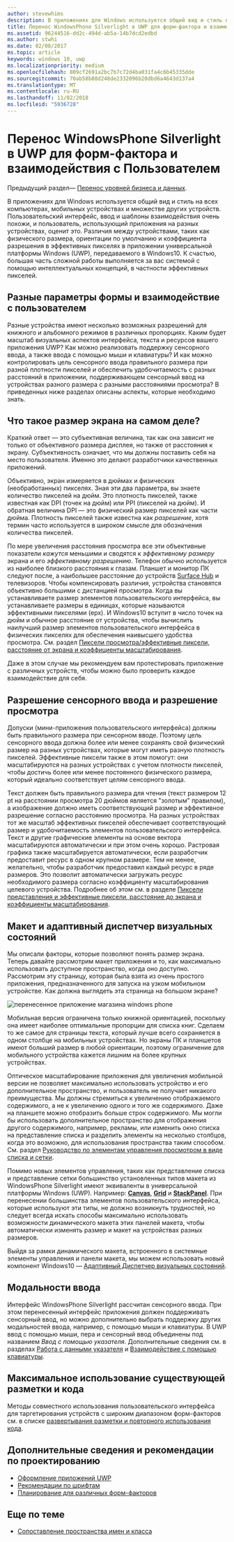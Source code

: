 ```yaml
---
author: stevewhims
description: В приложениях для Windows используется общий вид и стиль на всех компьютерах, мобильных устройствах и множестве других устройств. Пользовательский интерфейс, ввод и шаблоны взаимодействия очень похожи, и пользователь, использующий приложения на разных устройствах, оценит это.
title: Перенос WindowsPhone Silverlight в UWP для форм-фактора и взаимодействия с Пользователем
ms.assetid: 96244516-dd2c-494d-ab5a-14b7dcd2edbd
ms.author: stwhi
ms.date: 02/08/2017
ms.topic: article
keywords: windows 10, uwp
ms.localizationpriority: medium
ms.openlocfilehash: 809cf2691a2bc7b7c72d4ba031fa4c6b45335dde
ms.sourcegitcommit: 70ab58b88d248de2332096b20dbd6a4643d137a4
ms.translationtype: MT
ms.contentlocale: ru-RU
ms.lasthandoff: 11/02/2018
ms.locfileid: "5936728"
---
```

#  <a name="porting-windowsphone-silverlight-to-uwp-for-form-factor-and-ux"></a>Перенос WindowsPhone Silverlight в UWP для форм-фактора и взаимодействия с Пользователем


Предыдущий раздел— [Перенос уровней бизнеса и данных](wpsl-to-uwp-business-and-data.md).

В приложениях для Windows используется общий вид и стиль на всех компьютерах, мобильных устройствах и множестве других устройств. Пользовательский интерфейс, ввод и шаблоны взаимодействия очень похожи, и пользователь, использующий приложения на разных устройствах, оценит это. Различия между устройствами, таких как физического размера, ориентации по умолчанию и коэффициента разрешения в эффективных пикселях в приложении универсальной платформы Windows (UWP), передаваемого в Windows10. К счастью, большая часть сложной работы выполняется за вас системой с помощью интеллектуальных концепций, в частности эффективных пикселей.

## <a name="different-form-factors-and-user-experience"></a>Разные параметры формы и взаимодействие с пользователем

Разные устройства имеют несколько возможных разрешений для книжного и альбомного режимов в различных пропорциях. Каким будет масштаб визуальных аспектов интерфейса, текста и ресурсов вашего приложения UWP? Как можно реализовать поддержку сенсорного ввода, а также ввода с помощью мыши и клавиатуры? И как можно контролировать цель сенсорного ввода правильного размера при разной плотности пикселей *и* обеспечить удобочитаемость с разных расстояний в приложении, поддерживающем сенсорный ввод на устройствах разного размера с разными расстояниями просмотра? В приведенных ниже разделах описаны аспекты, которые необходимо знать.

## <a name="what-is-the-size-of-a-screen-really"></a>Что такое размер экрана на самом деле?

Краткий ответ — это субъективная величина, так как она зависит не только от объективного размера дисплея, но также от расстояния к экрану. Субъективность означает, что мы должны поставить себя на место пользователя. Именно это делают разработчики качественных приложений.

Объективно, экран измеряется в дюймах и физических (необработанных) пикселях. Зная эти два параметра, вы знаете количество пикселей на дюйм. Это плотность пикселей, также известная как DPI (точек на дюйм) или PPI (пикселей на дюйм). И обратная величина DPI — это физический размер пикселей как части дюйма. Плотность пикселей также известна как *разрешение*, хотя термин часто используется в широком смысле для обозначения количества пикселей.

По мере увеличения расстояния просмотра все эти объективные показатели *кажутся* меньшими и сводятся к *эффективному размеру* экрана и его *эффективному разрешению*. Телефон обычно используется из наиболее близкого расстояния к глазам. Планшет и монитор ПК следуют после, а наибольшее расстояние до устройств [Surface Hub](http://www.microsoft.com/microsoft-surface-hub) и телевизоров. Чтобы компенсировать различия, устройства становятся объективно большими с дистанцией просмотра. Когда вы устанавливаете размер элементов пользовательского интерфейса, вы устанавливаете размеры в единицах, которые называются эффективными пикселями (epx). И Windows10 вступит в число точек на дюйм и обычное расстояние от устройства, чтобы вычислить наилучший размер элементов пользовательского интерфейса в физических пикселях для обеспечения наивысшего удобства просмотра. См. раздел [Пиксели просмотра/эффективные пиксели, расстояние от экрана и коэффициенты масштабирования](wpsl-to-uwp-porting-xaml-and-ui.md).

Даже в этом случае мы рекомендуем вам протестировать приложение с различных устройств, чтобы можно было проверить каждое взаимодействие для себя.

## <a name="touch-resolution-and-viewing-resolution"></a>Разрешение сенсорного ввода и разрешение просмотра

Допуски (мини-приложения пользовательского интерфейса) должны быть правильного размера при сенсорном вводе. Поэтому цель сенсорного ввода должна более или менее сохранять свой физический размер на разных устройствах, которые могут иметь разную плотность пикселей. Эффективные пиксели также в этом помогут: они масштабируются на разных устройствах с учетом плотности пикселей, чтобы достичь более или менее постоянного физического размера, который идеально соответствует целям сенсорного ввода.

Текст должен быть правильного размера для чтения (текст размером 12 pt на расстоянии просмотра 20 дюймов является "золотым" правилом), а изображение должно иметь соответствующий размер и эффективное разрешение согласно расстоянию просмотра. На разных устройствах тот же масштаб эффективных пикселей обеспечивает соответствующий размер и удобочитаемость элементов пользовательского интерфейса. Текст и другие графические элементы на основе вектора масштабируются автоматически и при этом очень хорошо. Растровая графика также масштабируется автоматически, если разработчик предоставит ресурс в одном крупном размере. Тем не менее, желательно, чтобы разработчик предоставил каждый ресурс в ряде размеров. Это позволит автоматически загружать ресурс необходимого размера согласно коэффициенту масштабирования целевого устройства. Подробнее об этом см. в разделе [Пиксели представления и эффективные пиксели, расстояние до экрана и коэффициенты масштабирования](wpsl-to-uwp-porting-xaml-and-ui.md).

## <a name="layout-and-adaptive-visual-state-manager"></a>Макет и адаптивный диспетчер визуальных состояний

Мы описали факторы, которые позволяют понять размер экрана. Теперь давайте рассмотрим макет приложения и то, как максимально использовать доступное пространство, когда оно доступно. Рассмотрим эту страницу, которая была взята из очень простого приложения, предназначенного для запуска на узком мобильном устройстве. Как должна выглядеть эта страница на большом экране?

![перенесенное приложение магазина windows phone](images/wpsl-to-uwp-case-studies/c01-04-uni-phone-app-ported.png)

Мобильная версия ограничена только книжной ориентацией, поскольку она имеет наиболее оптимальные пропорции для списка книг. Сделаем то же самое для страницы текста, который лучше всего сохраняется в одном столбце на мобильных устройствах. Но экраны ПК и планшетов имеют больший размер в любой ориентации, поэтому ограничение для мобильного устройства кажется лишним на более крупных устройствах.

Оптическое масштабирование приложения для увеличения мобильной версии не позволяет максимально использовать устройство и его дополнительное пространство, и пользователь не получает никакого преимущества. Мы должны стремиться к увеличению отображаемого содержимого, а не к увеличению одного и того же содержимого. Даже на планшете можно отобразить больше строк содержимого. Мы могли бы использовать дополнительное пространство для отображения другого содержимого, например, рекламы, или изменить окно списка на представление списка и разделить элементы на несколько столбцов, когда это возможно, для использования пространства таким способом. См. раздел [Руководство по элементам управления просмотром в виде списка и сетки](https://msdn.microsoft.com/library/windows/apps/mt186889).

Помимо новых элементов управления, таких как представление списка и представление сетки большинство установленных типов макета из WindowsPhone Silverlight имеют эквиваленты в универсальной платформы Windows (UWP). Например: [**Canvas**](https://msdn.microsoft.com/library/windows/apps/br209267), [**Grid**](https://msdn.microsoft.com/library/windows/apps/br242704) и [**StackPanel**](https://msdn.microsoft.com/library/windows/apps/br209635). При перенесении большинства элементов пользовательского интерфейса, которые используют эти типы, не должно возникнуть трудностей, но следует всегда искать способы максимально использовать возможности динамического макета этих панелей макета, чтобы автоматически изменять размер и макет на устройствах разных размеров.

Выйдя за рамки динамического макета, встроенного в системные элементы управления и панели макета, мы можем использовать новый компонент Windows10 — [Адаптивный Диспетчер визуальных состояний](wpsl-to-uwp-porting-xaml-and-ui.md).

## <a name="input-modalities"></a>Модальности ввода

Интерфейс WindowsPhone Silverlight рассчитан сенсорного ввода. При этом перенесенный интерфейс приложения должен поддерживать сенсорный ввод, но можно дополнительно выбрать поддержку других модальностей ввода, например, с помощью мыши и клавиатуры. В UWP ввод с помощью мыши, пера и сенсорный ввод объединены под названием *Ввод с помощью указателя*. Дополнительные сведения см. в разделах [Работа с данными указателя](https://msdn.microsoft.com/library/windows/apps/mt404610) и [Взаимодействие с помощью клавиатуры](https://msdn.microsoft.com/library/windows/apps/mt185607).

## <a name="maximizing-markup-and-code-re-use"></a>Максимальное использование существующей разметки и кода

Методы совместного использования пользовательского интерфейса для таргетирования устройств с широким диапазоном форм-факторов см. в списке [развертывания разметки и повторного использования кода](wpsl-to-uwp-porting-to-a-uwp-project.md).

## <a name="more-info-and-design-guidelines"></a>Дополнительные сведения и рекомендации по проектированию

-   [Оформление приложений UWP](http://dev.windows.com/design)
-   [Рекомендации по шрифтам](https://msdn.microsoft.com/library/windows/apps/hh700394)
-   [Планирование для различных форм-факторов](https://msdn.microsoft.com/library/windows/apps/dn958435)

## <a name="related-topics"></a>Еще по теме

* [Сопоставление пространства имен и класса](wpsl-to-uwp-namespace-and-class-mappings.md)

